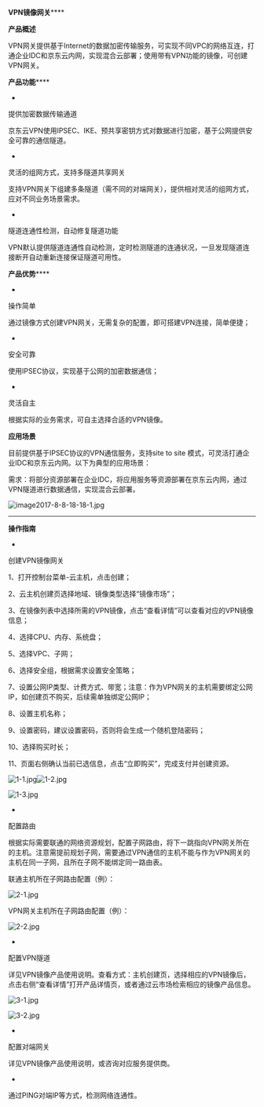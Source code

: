 **VPN镜像网关******

**产品概述**

VPN网关提供基于Internet的数据加密传输服务，可实现不同VPC的网络互连，打通企业IDC和京东云内网，实现混合云部署；使用带有VPN功能的镜像，可创建VPN网关。

**产品功能******

* 
提供加密数据传输通道

京东云VPN使用IPSEC、IKE、预共享密钥方式对数据进行加密，基于公网提供安全可靠的通信隧道。

* 
灵活的组网方式，支持多隧道共享网关

支持VPN网关下组建多条隧道（需不同的对端网关），提供相对灵活的组网方式，应对不同业务场景需求。

* 
隧道连通性检测，自动修复隧道功能

VPN默认提供隧道连通性自动检测，定时检测隧道的连通状况，一旦发现隧道连接断开自动重新连接保证隧道可用性。

**产品优势******

* 
操作简单

通过镜像方式创建VPN网关，无需复杂的配置，即可搭建VPN连接，简单便捷；

* 
安全可靠

使用IPSEC协议，实现基于公网的加密数据通信；

* 
灵活自主

根据实际的业务需求，可自主选择合适的VPN镜像。

**应用场景**

目前提供基于IPSEC协议的VPN通信服务，支持site to site 模式，可灵活打通企业IDC和京东云内网。以下为典型的应用场景：

需求：将部分资源部署在企业IDC，将应用服务等资源部署在京东云内网，通过VPN隧道进行数据通信，实现混合云部署。

![image2017-8-8-18-18-1.jpg](https://img1.jcloudcs.com/cms/537a4899-93b2-4612-98ba-a23f6071d9b720170809184846.jpg)

****

**操作指南**

* 
创建VPN镜像网关

1、打开控制台菜单-云主机，点击创建；

2、云主机创建页选择地域、镜像类型选择“镜像市场”；

3、在镜像列表中选择所需的VPN镜像，点击“查看详情”可以查看对应的VPN镜像信息；

4、选择CPU、内存、系统盘；

5、选择VPC、子网；

6、选择安全组，根据需求设置安全策略；

7、设置公网IP类型、计费方式、带宽；注意：作为VPN网关的主机需要绑定公网IP，如创建页不购买，后续需单独绑定公网IP；

8、设置主机名称；

9、设置密码，建议设置密码，否则将会生成一个随机登陆密码；

10、选择购买时长；

11、页面右侧确认当前已选信息，点击“立即购买”，完成支付并创建资源。

![1-1.jpg](https://img1.jcloudcs.com/cms/82484a86-4022-4acf-aad1-8cca49bbf32620170809184912.jpg)![1-2.jpg](https://img1.jcloudcs.com/cms/73accb32-9ceb-41da-becc-45b4c2daf63920170809192616.jpg)

![1-3.jpg](https://img1.jcloudcs.com/cms/8de03bdf-1939-4053-8337-17dc4bbc1e7120170809184928.jpg)

* 
配置路由

根据实际需要联通的网络资源规划，配置子网路由，将下一跳指向VPN网关所在的主机。注意需提前规划子网，需要通过VPN通信的主机不能与作为VPN网关的主机在同一子网，且所在子网不能绑定同一路由表。

联通主机所在子网路由配置（例）：

![2-1.jpg](https://img1.jcloudcs.com/cms/33c14558-2981-46c6-bb33-309b4a77af0220170809184957.jpg)

VPN网关主机所在子网路由配置（例）：

![2-2.jpg](https://img1.jcloudcs.com/cms/d1c262dc-2e27-4364-bed7-60380bc6109c20170809185028.jpg)

* 
配置VPN隧道

详见VPN镜像产品使用说明。查看方式：主机创建页，选择相应的VPN镜像后，点击右侧“查看详情”打开产品详情页，或者通过云市场检索相应的镜像产品信息。

![3-1.jpg](https://img1.jcloudcs.com/cms/bbcb598f-4758-433d-8d11-4082b43f9c6e20170809185059.jpg)

![3-2.jpg](https://img1.jcloudcs.com/cms/fe85ab49-cdfc-4368-b138-7347918d816c20170809185125.jpg)

* 
配置对端网关

详见VPN镜像产品使用说明，或咨询对应服务提供商。

* 
通过PING对端IP等方式，检测网络连通性。